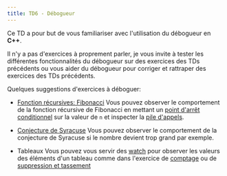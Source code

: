 ```yaml
---
title: TD6 - Débogueur
---
```


Ce TD a pour but de vous familiariser avec l'utilisation du débogueur en **C++**.

Il n'y a pas d'exercices à proprement parler, je vous invite à tester les différentes fonctionnalités du débogueur sur des exercices des TDs précédents ou vous aider du débogueur pour corriger et rattraper des exercices des TDs précédents.

Quelques suggestions d'exercices à déboguer:

- [Fonction récursives: Fibonacci](/TDs/S1/Functions#exercice-3-fibonacci)
    Vous pouvez observer le comportement de la fonction récursive de Fibonacci en mettant un [point d'arrêt conditionnel](/Lessons/S1/DebuggerAndErrors#points-darrêt-conditionnels) sur la valeur de `n` et inspecter la [pile d'appels](/Lessons/S1/DebuggerAndErrors#pile-dappel).


- [Conjecture de Syracuse](/TDs/S1/ConditionsAndLoops#exercice-6-conjecture-de-syracuse)
    Vous pouvez observer le comportement de la conjecture de Syracuse si le nombre devient trop grand par exemple.

- Tableaux
    Vous pouvez vous servir des [watch](/Lessons/S1/DebuggerAndErrors#inspecter-les-variables) pour observer les valeurs des éléments d'un tableau comme dans l'exercice de [comptage](/TDs/S1/Arrays#exercice-4-comptage) ou de [suppression et tassement](/TDs/S1/Arrays#exercice-5-suppression-et-tassement)